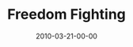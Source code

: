 ---
layout: message
category: message
series: "Free"
title: "Freedom Fighting"
date: 2010-03-21-00-00
message_id: 609
audio-description: "Chuck Mingo discusses how freedom is maintained in community."
audio: "http://s3.amazonaws.com/crossroadsaudiomessages/Free5.mp3"
audio-title: "Freedom Fighting"
audio-duration: "37:47"
video-description: "Chuck Mingo talks about how freedom is maintained in the midst of community."
video-title: "Freedom Fighting"
video: "https://s3.amazonaws.com/crossroadsvideomessages/Free5.mp4"
video-poster: "https://www.crossroads.net/uploadedfiles/Free5-still.jpg"
program-description: ""
program: "http://www.crossroads.net/players/media/hq/03_20-21_10Program.pdf"
program-title: "Freedom Fighting (Program)"
---